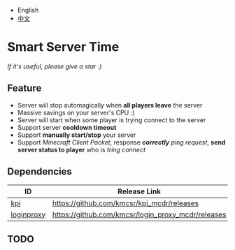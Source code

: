 
- English
- [中文](README_zh.MD)

# Smart Server Time

*If it's useful, please give a star :)*

## Feature

- Server will stop automagically when **all players leave** the server
- Massive savings on your server's CPU :)
- Server will start when some player is trying connect to the server
- Support server **cooldown timeout**
- Support **manually start/stop** your server
- Support *Minecraft Client Packet*, response ***correctly** ping request*, **send server status to player** who is *tring connect*

## Dependencies

| ID | Release Link |
|----|--------------|
| [kpi](https://github.com/kmcsr/kpi_mcdr) | <https://github.com/kmcsr/kpi_mcdr/releases> |
| [loginproxy](https://github.com/kmcsr/login_proxy_mcdr) | <https://github.com/kmcsr/login_proxy_mcdr/releases> |

## TODO
